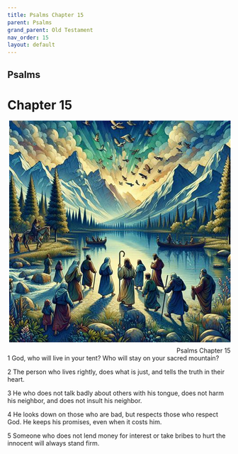 ```yaml
---
title: Psalms Chapter 15
parent: Psalms
grand_parent: Old Testament
nav_order: 15
layout: default
---
```


## Psalms

# Chapter 15

<div style="clear: both; text-align: right;">
    <img src="/assets/Image/Psalms/500/15.jpg" alt="Psalms Chapter 15" class="chapter-image" style="max-width: 100%; height: auto; float: right; margin: 0 0 10px 10px; padding-left: 10%;">
    <figcaption style="font-size: 14px;">Psalms Chapter 15</figcaption>
</div>
1 God, who will live in your tent? Who will stay on your sacred mountain?

2 The person who lives rightly, does what is just, and tells the truth in their heart.

3 He who does not talk badly about others with his tongue, does not harm his neighbor, and does not insult his neighbor.

4 He looks down on those who are bad, but respects those who respect God. He keeps his promises, even when it costs him.

5 Someone who does not lend money for interest or take bribes to hurt the innocent will always stand firm.


